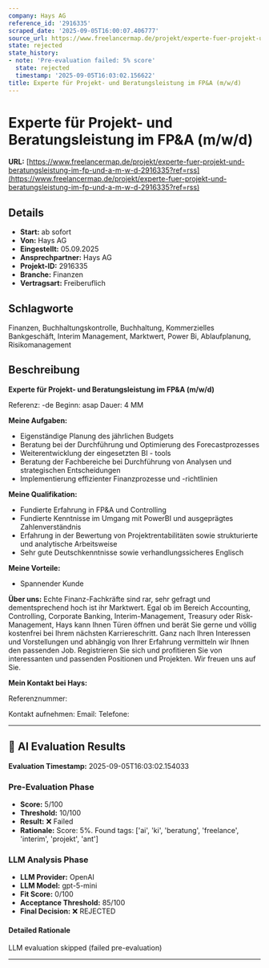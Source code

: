 ```yaml
---
company: Hays AG
reference_id: '2916335'
scraped_date: '2025-09-05T16:00:07.406777'
source_url: https://www.freelancermap.de/projekt/experte-fuer-projekt-und-beratungsleistung-im-fp-und-a-m-w-d-2916335?ref=rss
state: rejected
state_history:
- note: 'Pre-evaluation failed: 5% score'
  state: rejected
  timestamp: '2025-09-05T16:03:02.156622'
title: Experte für Projekt- und Beratungsleistung im FP&A (m/w/d)
---
```



# Experte für Projekt- und Beratungsleistung im FP&A (m/w/d)
**URL:** [https://www.freelancermap.de/projekt/experte-fuer-projekt-und-beratungsleistung-im-fp-und-a-m-w-d-2916335?ref=rss](https://www.freelancermap.de/projekt/experte-fuer-projekt-und-beratungsleistung-im-fp-und-a-m-w-d-2916335?ref=rss)
## Details
- **Start:** ab sofort
- **Von:** Hays AG
- **Eingestellt:** 05.09.2025
- **Ansprechpartner:** Hays AG
- **Projekt-ID:** 2916335
- **Branche:** Finanzen
- **Vertragsart:** Freiberuflich

## Schlagworte
Finanzen, Buchhaltungskontrolle, Buchhaltung, Kommerzielles Bankgeschäft, Interim Management, Marktwert, Power Bi, Ablaufplanung, Risikomanagement

## Beschreibung
**Experte für Projekt- und Beratungsleistung im FP&A (m/w/d)**

Referenz: -de
Beginn: asap
Dauer: 4 MM

**Meine Aufgaben:**

- Eigenständige Planung des jährlichen Budgets
- Beratung bei der Durchführung und Optimierung des Forecastprozesses
- Weiterentwicklung der eingesetzten BI - tools
- Beratung der Fachbereiche bei Durchführung von Analysen und strategischen Entscheidungen
- Implementierung effizienter Finanzprozesse und -richtlinien

**Meine Qualifikation:**

- Fundierte Erfahrung in FP&A und Controlling
- Fundierte Kenntnisse im Umgang mit PowerBI und ausgeprägtes Zahlenverständnis
- Erfahrung in der Bewertung von Projektrentabilitäten sowie strukturierte und analytische Arbeitsweise
- Sehr gute Deutschkenntnisse sowie verhandlungssicheres Englisch

**Meine Vorteile:**

- Spannender Kunde

**Über uns:**
Echte Finanz-Fachkräfte sind rar, sehr gefragt und dementsprechend hoch ist ihr Marktwert. Egal ob im Bereich Accounting, Controlling, Corporate Banking, Interim-Management, Treasury oder Risk-Management, Hays kann Ihnen Türen öffnen und berät Sie gerne und völlig kostenfrei bei Ihrem nächsten Karriereschritt. Ganz nach Ihren Interessen und Vorstellungen und abhängig von Ihrer Erfahrung vermitteln wir Ihnen den passenden Job. Registrieren Sie sich und profitieren Sie von interessanten und passenden Positionen und Projekten. Wir freuen uns auf Sie.

**Mein Kontakt bei Hays:**

Referenznummer:

Kontakt aufnehmen:
Email:
Telefone:

---

## 🤖 AI Evaluation Results

**Evaluation Timestamp:** 2025-09-05T16:03:02.154033

### Pre-Evaluation Phase
- **Score:** 5/100
- **Threshold:** 10/100
- **Result:** ❌ Failed
- **Rationale:** Score: 5%. Found tags: ['ai', 'ki', 'beratung', 'freelance', 'interim', 'projekt', 'ant']

### LLM Analysis Phase
- **LLM Provider:** OpenAI
- **LLM Model:** gpt-5-mini
- **Fit Score:** 0/100
- **Acceptance Threshold:** 85/100
- **Final Decision:** ❌ REJECTED

#### Detailed Rationale
LLM evaluation skipped (failed pre-evaluation)

---
